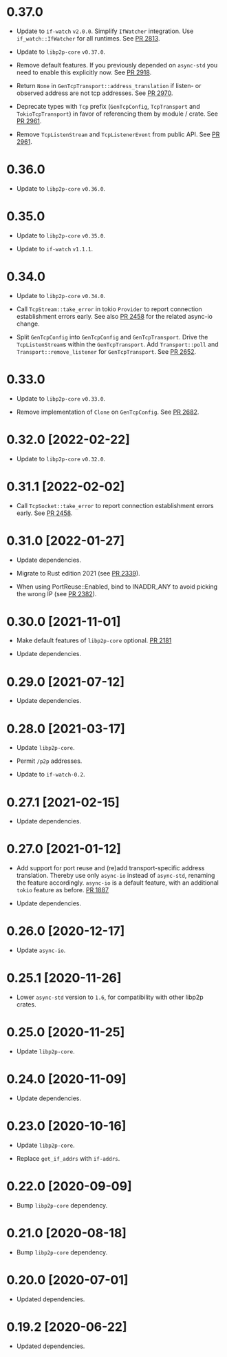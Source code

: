 # 0.37.0

- Update to `if-watch` `v2.0.0`. Simplify `IfWatcher` integration.
  Use `if_watch::IfWatcher` for all runtimes. See [PR 2813].

- Update to `libp2p-core` `v0.37.0`.

- Remove default features. If you previously depended on `async-std` you need to enable this explicitly now. See [PR 2918].

- Return `None` in `GenTcpTransport::address_translation` if listen- or observed address are not tcp addresses.
  See [PR 2970].

- Deprecate types with `Tcp` prefix (`GenTcpConfig`, `TcpTransport` and `TokioTcpTransport`) in favor of referencing them by module / crate. See [PR 2961].

- Remove `TcpListenStream` and `TcpListenerEvent` from public API. See [PR 2961].

[PR 2813]: https://github.com/libp2p/rust-libp2p/pull/2813
[PR 2918]: https://github.com/libp2p/rust-libp2p/pull/2918
[PR 2970]: https://github.com/libp2p/rust-libp2p/pull/2970
[PR 2961]: https://github.com/libp2p/rust-libp2p/pull/2961

# 0.36.0

- Update to `libp2p-core` `v0.36.0`.

# 0.35.0

- Update to `libp2p-core` `v0.35.0`.

- Update to `if-watch` `v1.1.1`.

# 0.34.0

- Update to `libp2p-core` `v0.34.0`.

- Call `TcpStream::take_error` in tokio `Provider` to report connection
  establishment errors early. See also [PR 2458] for the related async-io
  change.

- Split `GenTcpConfig` into `GenTcpConfig` and `GenTcpTransport`. Drive the `TcpListenStream`s
  within the `GenTcpTransport`. Add `Transport::poll` and `Transport::remove_listener`
  for `GenTcpTransport`. See [PR 2652].

[PR 2652]: https://github.com/libp2p/rust-libp2p/pull/2652

# 0.33.0

- Update to `libp2p-core` `v0.33.0`.

- Remove implementation of `Clone` on `GenTcpConfig`. See [PR 2682].

[PR 2682]: https://github.com/libp2p/rust-libp2p/pull/2682

# 0.32.0 [2022-02-22]

- Update to `libp2p-core` `v0.32.0`.

# 0.31.1 [2022-02-02]

- Call `TcpSocket::take_error` to report connection establishment errors early. See [PR 2458].

[PR 2458]: https://github.com/libp2p/rust-libp2p/pull/2458

# 0.31.0 [2022-01-27]

- Update dependencies.

- Migrate to Rust edition 2021 (see [PR 2339]).

- When using PortReuse::Enabled, bind to INADDR_ANY to avoid picking the wrong IP (see [PR 2382]).

[PR 2382]: https://github.com/libp2p/rust-libp2p/pull/2382
[PR 2339]: https://github.com/libp2p/rust-libp2p/pull/2339

# 0.30.0 [2021-11-01]

- Make default features of `libp2p-core` optional.
  [PR 2181](https://github.com/libp2p/rust-libp2p/pull/2181)

- Update dependencies.

# 0.29.0 [2021-07-12]

- Update dependencies.

# 0.28.0 [2021-03-17]

- Update `libp2p-core`.

- Permit `/p2p` addresses.

- Update to `if-watch-0.2`.

# 0.27.1 [2021-02-15]

- Update dependencies.

# 0.27.0 [2021-01-12]

- Add support for port reuse and (re)add transport-specific
  address translation. Thereby use only `async-io` instead of
  `async-std`, renaming the feature accordingly. `async-io`
  is a default feature, with an additional `tokio` feature
  as before.
  [PR 1887](https://github.com/libp2p/rust-libp2p/pull/1887)

- Update dependencies.

# 0.26.0 [2020-12-17]

- Update `async-io`.

# 0.25.1 [2020-11-26]

- Lower `async-std` version to `1.6`, for compatibility
  with other libp2p crates.

# 0.25.0 [2020-11-25]

- Update `libp2p-core`.

# 0.24.0 [2020-11-09]

- Update dependencies.

# 0.23.0 [2020-10-16]

- Update `libp2p-core`.

- Replace `get_if_addrs` with `if-addrs`.

# 0.22.0 [2020-09-09]

- Bump `libp2p-core` dependency.

# 0.21.0 [2020-08-18]

- Bump `libp2p-core` dependency.

# 0.20.0 [2020-07-01]

- Updated dependencies.

# 0.19.2 [2020-06-22]

- Updated dependencies.
